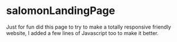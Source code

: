 # salomonLandingPage

Just for fun did this page to try to make a totally responsive friendly website, I added a few lines of Javascript too to make it better. 